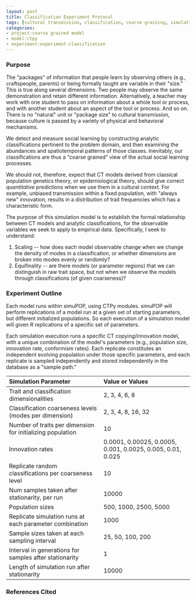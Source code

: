 ```yaml
---
layout: post
title: Classification Experiment Protocol
tags: [cultural transmission, classification, coarse graining, simulation, ctpy, dissertation, experiments, experiment-classification]
categories: 
- project:coarse grained model
- model:ctpy
- experiment:experiment-classification
---
```


### Purpose ###

The "packages" of information that people learn by observing others (e.g., craftspeople, parents) or being formally taught are variable in their "size."  This is true along several dimensions.  Two people may observe the same demonstration and retain different information.  Alternatively, a teacher may work with one student to pass on information about a whole tool or process, and with another student about an aspect of the tool or process.  And so on.  There is no "natural" unit or "package size" to cultural transmission, because culture is passed by a variety of physical and behavioral mechanisms.  

We detect and measure social learning by constructing analytic classifications pertinent to the problem domain, and then examining the abundances and spatiotemporal patterns of those classes.  Inevitably, our classifications are thus a "coarse grained" view of the actual social learning processes.  

We should not, therefore, expect that CT models derived from classical population genetics theory, or epidemiological theory, should give correct _quantitative_ predictions when we use them in a cultural context.  For example, unbiased transmission within a fixed population, with "always new" innovation, results in a distribution of trait frequencies which has a characteristic form.  

The purpose of this simulation model is to establish the formal relationship between CT models and analytic classifications, for the observable variables we seek to apply to empirical data. Specifically, I seek to understand:

1. Scaling -- how does each model observable change when we change the density of modes in a classification, or whether dimensions are broken into modes evenly or randomly?
2. Equifinality -- are there models (or parameter regions) that we can distinguish in raw trait space, but not when we observe the models through classifications (of given coarseness)?


### Experiment Outline ###

Each model runs within simuPOP, using CTPy modules.  simuPOP will perform replications of a model run at a given set of starting parameters, but different initialized populations.  So each execution of a simulation model will given $R$ replications of a specific set of parameters.  

Each simulation execution runs a specific CT copying/innovation model, with a unique combination of the model's parameters (e.g., population size, innovation rate, conformism rates).  Each replicate constitutes an independent evolving population under those specific parameters, and each replicate is sampled independently and stored independently in the database as a "sample path." 



| Simulation Parameter                   | Value or Values                                   |
|:---------------------------------------|:--------------------------------------------------|
|    Trait and classification dimensionalities   |   2, 3, 4, 6, 8  | 
|    Classification coarseness levels (modes per dimension)   |   2, 3, 4, 8, 16, 32  | 
|    Number of traits per dimension for initializing population   |   10  | 
|    Innovation rates   |   0.0001, 0.00025, 0.0005, 0.001, 0.0025, 0.005, 0.01, 0.025  | 
|    Replicate random classifications per coarseness level   |   10  | 
|    Num samples taken after stationarity, per run   |   10000  | 
|    Population sizes   |   500, 1000, 2500, 5000  | 
|    Replicate simulation runs at each parameter combination   |   1000  | 
|    Sample sizes taken at each sampling interval   |   25, 50, 100, 200  | 
|    Interval in generations for samples after stationarity   |   1  | 
|    Length of simulation run after stationarity   |   10000  | 


### 



### References Cited ###


